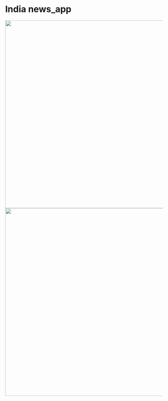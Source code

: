 # India news_app

<img src = "https://user-images.githubusercontent.com/68140538/89886392-2e124180-dbea-11ea-8ff8-682c5ad6c6df.jpeg" width = auto height = "600" >

<img src = "https://user-images.githubusercontent.com/68140538/89886387-2ce11480-dbea-11ea-8b27-850ca47e5342.jpeg" width = auto height = "600" >
